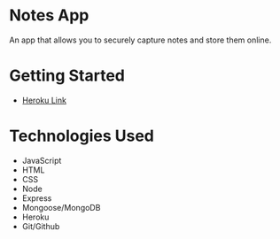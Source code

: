 # Notes App
An app that allows you to securely capture notes and store them online.

# Getting Started
- [Heroku Link](https://notes-dot-io.herokuapp.com/)


# Technologies Used
- JavaScript
- HTML
- CSS
- Node
- Express
- Mongoose/MongoDB
- Heroku
- Git/Github